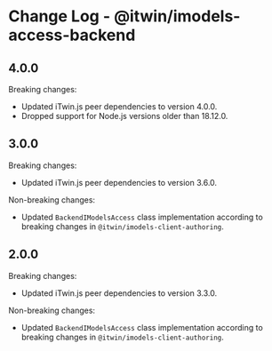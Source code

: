 # Change Log - @itwin/imodels-access-backend

## 4.0.0

Breaking changes:
- Updated iTwin.js peer dependencies to version 4.0.0.
- Dropped support for Node.js versions older than 18.12.0.

## 3.0.0

Breaking changes:
- Updated iTwin.js peer dependencies to version 3.6.0.

Non-breaking changes:
- Updated `BackendIModelsAccess` class implementation according to breaking changes in `@itwin/imodels-client-authoring`.

## 2.0.0

Breaking changes:
- Updated iTwin.js peer dependencies to version 3.3.0.

Non-breaking changes:
- Updated `BackendIModelsAccess` class implementation according to breaking changes in `@itwin/imodels-client-authoring`.
